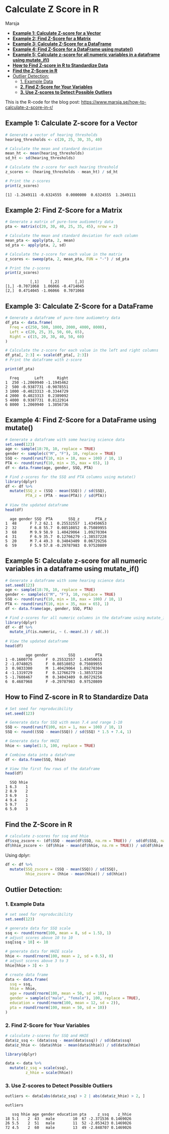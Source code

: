 Calculate Z Score in R
================
Marsja

- <a href="#example-1-calculate-z-score-for-a-vector"
  id="toc-example-1-calculate-z-score-for-a-vector"><strong>Example 1:
  Calculate Z-score for a Vector</strong></a>
- <a href="#example-2-find-z-score-for-a-matrix"
  id="toc-example-2-find-z-score-for-a-matrix"><strong>Example 2: Find
  Z-Score for a Matrix</strong></a>
- <a href="#example-3-calculate-z-score-for-a-dataframe"
  id="toc-example-3-calculate-z-score-for-a-dataframe"><strong>Example 3:
  Calculate Z-Score for a DataFrame</strong></a>
- <a href="#example-4-find-z-score-for-a-dataframe-using-mutate"
  id="toc-example-4-find-z-score-for-a-dataframe-using-mutate"><strong>Example
  4: Find Z-Score for a DataFrame using mutate()</strong></a>
- <a
  href="#example-5-calculate-z-score-for-all-numeric-variables-in-a-dataframe-using-mutate_if"
  id="toc-example-5-calculate-z-score-for-all-numeric-variables-in-a-dataframe-using-mutate_if"><strong>Example
  5: Calculate z-score for all numeric variables in a dataframe using
  mutate_if()</strong></a>
- <a href="#how-to-find-z-score-in-r-to-standardize-data"
  id="toc-how-to-find-z-score-in-r-to-standardize-data"><strong>How to
  Find Z-score in R to Standardize Data</strong></a>
- <a href="#find-the-z-score-in-r"
  id="toc-find-the-z-score-in-r"><strong>Find the Z-Score in
  R</strong></a>
- <a href="#outlier-detection" id="toc-outlier-detection">Outlier
  Detection:</a>
  - <a href="#example-data" id="toc-example-data">1. Example Data</a>
  - <a href="#find-z-score-for-your-variables"
    id="toc-find-z-score-for-your-variables"><strong>2. Find Z-Score for
    Your Variables</strong></a>
  - <a href="#use-z-scores-to-detect-possible-outliers"
    id="toc-use-z-scores-to-detect-possible-outliers"><strong>3. Use
    Z-scores to Detect Possible Outliers</strong></a>

This is the R-code for the blog post:
<https://www.marsja.se/how-to-calculate-z-score-in-r/>

## **Example 1: Calculate Z-score for a Vector**

``` r
# Generate a vector of hearing thresholds
hearing_thresholds <- c(20, 25, 30, 35, 40)

# Calculate the mean and standard deviation
mean_ht <- mean(hearing_thresholds)
sd_ht <- sd(hearing_thresholds)

# Calculate the z-score for each hearing threshold
z_scores <- (hearing_thresholds - mean_ht) / sd_ht

# Print the z-scores
print(z_scores)
```

    [1] -1.2649111 -0.6324555  0.0000000  0.6324555  1.2649111

## **Example 2: Find Z-Score for a Matrix**

``` r
# Generate a matrix of pure-tone audiometry data
pta <- matrix(c(20, 30, 40, 25, 35, 45), nrow = 2)

# Calculate the mean and standard deviation for each column
mean_pta <- apply(pta, 2, mean)
sd_pta <- apply(pta, 2, sd)

# Calculate the z-score for each value in the matrix
z_scores <- sweep(pta, 2, mean_pta, FUN = "-") / sd_pta

# Print the z-scores
print(z_scores)
```

               [,1]     [,2]       [,3]
    [1,] -0.7071068  1.06066 -0.4714045
    [2,]  0.4714045 -1.06066  0.7071068

## **Example 3: Calculate Z-Score for a DataFrame**

``` r
# Generate a dataframe of pure-tone audiometry data
df_pta <- data.frame(
  Freq = c(250, 500, 1000, 2000, 4000, 8000),
  Left = c(20, 25, 35, 50, 60, 65),
  Right = c(15, 20, 30, 40, 50, 60)
)

# Calculate the z-score for each value in the left and right columns
df_pta[, 2:3] <- scale(df_pta[, 2:3])
# Print the dataframe with z-score

print(df_pta)
```

      Freq       Left      Right
    1  250 -1.2069940 -1.1945462
    2  500 -0.9387731 -0.9078551
    3 1000 -0.4023313 -0.3344729
    4 2000  0.4023313  0.2389092
    5 4000  0.9387731  0.8122914
    6 8000  1.2069940  1.3856736

## **Example 4: Find Z-Score for a DataFrame using mutate()**

``` r
# Generate a dataframe with some hearing science data
set.seed(123)
age <- sample(18:70, 10, replace = TRUE)
gender <- sample(c("M", "F"), 10, replace = TRUE)
SSQ <- round(runif(10, min = 10, max = 100) / 10, 1)
PTA <- round(runif(10, min = 35, max = 65), 1)
df <- data.frame(age, gender, SSQ, PTA)

# Find z-scores for the SSQ and PTA columns using mutate()
library(dplyr)
df <- df %>%
  mutate(SSQ_z = (SSQ - mean(SSQ)) / sd(SSQ),
         PTA_z = (PTA - mean(PTA)) / sd(PTA))
         
# View the updated dataframe
head(df)
```

      age gender SSQ  PTA       SSQ_z       PTA_z
    1  48      F 7.2 62.1  0.25532557  1.43450653
    2  32      F 6.8 55.7  0.08510852  0.75089955
    3  68      M 9.9 58.9  1.40429064  1.09270304
    4  31      F 6.9 35.7  0.12766279 -1.38537228
    5  20      M 7.4 49.3  0.34043409  0.06729256
    6  59      F 5.9 57.8 -0.29787983  0.97520809

## **Example 5: Calculate z-score for all numeric variables in a dataframe using mutate_if()**

``` r
# Generate a dataframe with some hearing science data
set.seed(123)
age <- sample(18:70, 10, replace = TRUE)
gender <- sample(c("M", "F"), 10, replace = TRUE)
SSQ <- round(runif(10, min = 10, max = 100) / 10, 1)
PTA <- round(runif(10, min = 35, max = 65), 1)
df <- data.frame(age, gender, SSQ, PTA)

# Find z-scores for all numeric columns in the dataframe using mutate_if()
library(dplyr)
df <- df %>%
  mutate_if(is.numeric, ~ (.-mean(.)) / sd(.))
  
# View the updated dataframe
head(df)
```

             age gender         SSQ         PTA
    1 -0.1600770      F  0.25532557  1.43450653
    2 -1.0748025      F  0.08510852  0.75089955
    3  0.9833300      M  1.40429064  1.09270304
    4 -1.1319729      F  0.12766279 -1.38537228
    5 -1.7608467      M  0.34043409  0.06729256
    6  0.4687968      F -0.29787983  0.97520809

## **How to Find Z-score in R to Standardize Data**

``` r
# Set seed for reproducibility
set.seed(123)

# Generate data for SSQ with mean 7.4 and range 1-10
SSQ <- round(runif(100, min = 1, max = 100) / 10, 1)
SSQ <- round((SSQ - mean(SSQ)) / sd(SSQ) * 1.5 + 7.4, 1)

# Generate data for HHIE
hhie <- sample(1:3, 100, replace = TRUE)

# Combine data into a dataframe
df <- data.frame(SSQ, hhie)

# View the first few rows of the dataframe
head(df)
```

      SSQ hhie
    1 6.3    1
    2 8.9    2
    3 6.9    1
    4 9.4    2
    5 9.7    1
    6 5.0    3

## **Find the Z-Score in R**

``` r
# calculate z-scores for ssq and hhie
df$ssq_zscore <- (df$SSQ - mean(df$SSQ, na.rm = TRUE)) /  sd(df$SSQ, na.rm = TRUE)
df$hhie_zscore <- (df$hhie - mean(df$hhie, na.rm = TRUE)) / sd(df$hhie, na.rm = TRUE)
```

Using dplyr:

``` r
df <- df %>% 
  mutate(SSQ_zscore = (SSQ - mean(SSQ)) / sd(SSQ),
         hhie_zscore = (hhie - mean(hhie)) / sd(hhie))
```

## Outlier Detection:

### 1. Example Data

``` r
# set seed for reproducibility
set.seed(123)

# generate data for SSQ scale
ssq <- round(rnorm(100, mean = 8, sd = 1.5), 1)
# adjust scores above 10 to 10
ssq[ssq > 10] <- 10 

# generate data for HHIE scale
hhie <- round(rnorm(100, mean = 2, sd = 0.5), 0)
# adjust scores above 3 to 3
hhie[hhie > 3] <- 3 

# create data frame
data <- data.frame(
  ssq = ssq,
  hhie = hhie,
  age = round(rnorm(100, mean = 50, sd = 10)),
  gender = sample(c("male", "female"), 100, replace = TRUE),
  education = round(rnorm(100, mean = 12, sd = 2)),
  pta = round(rnorm(100, mean = 50, sd = 10))
)
```

### **2. Find Z-Score for Your Variables**

``` r
# calculate z-scores for SSQ and HHIE
data$z_ssq <- (data$ssq - mean(data$ssq)) / sd(data$ssq)
data$z_hhie <- (data$hhie - mean(data$hhie)) / sd(data$hhie)
```

  

``` r
library(dplyr)

data <- data %>%
  mutate(z_ssq = scale(ssq),
         z_hhie = scale(hhie))
```

### **3. Use Z-scores to Detect Possible Outliers**

``` r
outliers <- data[abs(data$z_ssq) > 2 | abs(data$z_hhie) > 2, ]

outliers
```

       ssq hhie age gender education pta     z_ssq    z_hhie
    18 5.1    2  43   male        10  67 -2.371536 0.1469026
    26 5.5    2  51   male        11  52 -2.053423 0.1469026
    72 4.5    2  60   male        13  49 -2.848707 0.1469026
